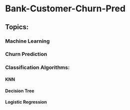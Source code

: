 # Bank-Customer-Churn-Pred

## Topics:

### Machine Learning

### Churn Prediction

### Classification Algorithms:

  #### KNN
  
  #### Decision Tree
  
  #### Logistic Regression
  
  
